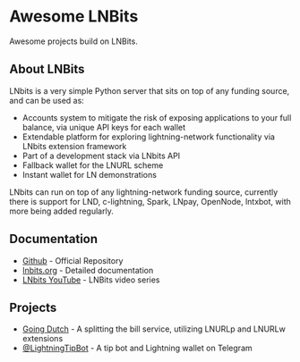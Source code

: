 # Awesome LNBits
Awesome projects build on LNBits.

## About LNBits
LNbits is a very simple Python server that sits on top of any funding source, and can be used as:

* Accounts system to mitigate the risk of exposing applications to your full balance, via unique API keys for each wallet
* Extendable platform for exploring lightning-network functionality via LNbits extension framework
* Part of a development stack via LNbits API
* Fallback wallet for the LNURL scheme
* Instant wallet for LN demonstrations

LNbits can run on top of any lightning-network funding source, currently there is support for LND, c-lightning, Spark, LNpay, OpenNode, lntxbot, with more being added regularly.

## Documentation
* [Github](https://github.com/lnbits/lnbits) - Official Repository
* [lnbits.org](https://lnbits.org) - Detailed documentation
* [LNbits YouTube](https://www.youtube.com/playlist?list=PLPj3KCksGbSYG0ciIQUWJru1dWstPHshe) - LNBits video series

## Projects
* [Going Dutch](https://goingdutch.pm) - A splitting the bill service, utilizing LNURLp and LNURLw extensions
* [@LightningTipBot](https://github.com/LightningTipBot/LightningTipBot) - A tip bot and Lightning wallet on Telegram
